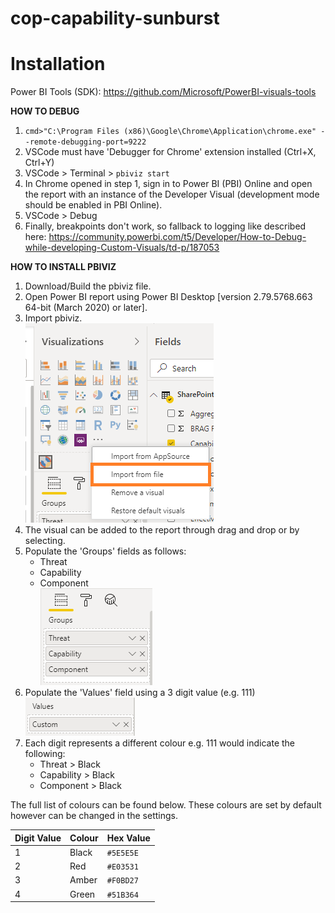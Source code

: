 # cop-capability-sunburst

# Installation

Power BI Tools (SDK):
https://github.com/Microsoft/PowerBI-visuals-tools

**HOW TO DEBUG**
1. `cmd>"C:\Program Files (x86)\Google\Chrome\Application\chrome.exe" --remote-debugging-port=9222`
2. VSCode must have 'Debugger for Chrome' extension installed (Ctrl+X, Ctrl+Y)
3. VSCode > Terminal > `pbiviz start`
4. In Chrome opened in step 1, sign in to Power BI (PBI) Online and open the report with an instance of the Developer Visual (development mode should be enabled in PBI Online).
5. VSCode > Debug
6. Finally, breakpoints don't work, so fallback to logging like described here:
https://community.powerbi.com/t5/Developer/How-to-Debug-while-developing-Custom-Visuals/td-p/187053

**HOW TO INSTALL PBIVIZ**
1. Download/Build the pbiviz file.
2. Open Power BI report using Power BI Desktop [version 2.79.5768.663 64-bit (March 2020) or later].
3. Import pbiviz.  
![Visual Import](images/importvisual.png)
4. The visual can be added to the report through drag and drop or by selecting.
5. Populate the 'Groups' fields as follows:
    - Threat
    - Capability
    - Component  
![Visual Import](images/updategroups.png)
6. Populate the 'Values' field using a 3 digit value (e.g. 111)  
![Visual Import](images/updatevalues.png)
7. Each digit represents a different colour e.g. 111 would indicate the following:
    - Threat > Black
    - Capability > Black
    - Component > Black  

The full list of colours can be found below. These colours are set by default however can be changed in the settings.

Digit Value | Colour | Hex Value
--- | --- | ---
1 | Black | `#5E5E5E`
2 | Red | `#E03531`
3 | Amber | `#F0BD27`
4 | Green | `#51B364`


